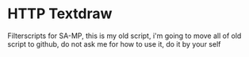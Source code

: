 # HTTP Textdraw

Filterscripts for SA-MP, this is my old script, i'm going to move all of old script to github, do not ask me for how to use it, do it by your self

